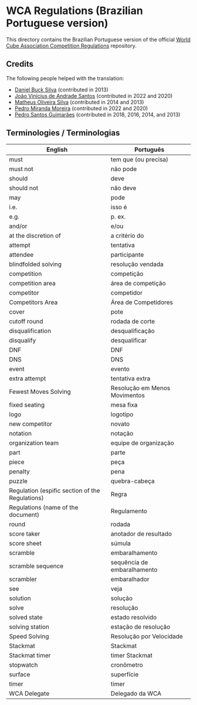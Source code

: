 # WCA Regulations (Brazilian Portuguese version)

This directory contains the Brazilian Portuguese version of
the official [World Cube Association Competition Regulations](https://worldcubeassociation.org/regulations/) repository.

## Credits

The following people helped with the translation:

* [Daniel Buck Silva](https://www.worldcubeassociation.org/persons/2012SILV10) (contributed in 2013)
* [João Vinícius de Andrade Santos](https://www.worldcubeassociation.org/persons/2016SANT66) (contributed in 2022 and 2020)
* [Matheus Oliveira Silva](https://www.worldcubeassociation.org/persons/2012SILV10) (contributed in 2014 and 2013)
* [Pedro Miranda Moreira](https://www.worldcubeassociation.org/persons/2014MORE05) (contributed in 2022 and 2020)
* [Pedro Santos Guimarães](https://www.worldcubeassociation.org/persons/2007GUIM01) (contributed in 2018, 2016, 2014, and 2013)


## Terminologies / Terminologias

| English | Português |
|-|-|
|must|tem que (ou precisa)|
|must not|não pode|
|should|deve|
|should not|não deve|
|may|pode|
|i.e.|isso é|
|e.g.|p. ex.|
|and/or|e/ou|
|at the discretion of|a critério do|
|attempt|tentativa|
|attendee|participante|
|blindfolded solving|resolução vendada|
|competition|competição|
|competition area|área de competição|
|competitor|competidor|
|Competitors Area|Área de Competidores|
|cover|pote|
|cutoff round|rodada de corte|
|disqualification|desqualificação|
|disqualify|desqualificar|
|DNF|DNF|
|DNS|DNS|
|event|evento|
|extra attempt|tentativa extra|
|Fewest Moves Solving|Resolução em Menos Movimentos|
|fixed seating|mesa fixa|
|logo|logotipo|
|new competitor|novato|
|notation|notação|
|organization team|equipe de organização|
|part|parte|
|piece|peça|
|penalty|pena|
|puzzle|quebra-cabeça|
|Regulation (espific section of the Regulations)|Regra|
|Regulations (name of the document)|Regulamento|
|round|rodada|
|score taker|anotador de resultado|
|score sheet|súmula|
|scramble|embaralhamento|
|scramble sequence|sequência de embaralhamento|
|scrambler|embaralhador|
|see|veja|
|solution|solução|
|solve|resolução|
|solved state|estado resolvido|
|solving station|estação de resolução|
|Speed Solving|Resolução por Velocidade|
|Stackmat|Stackmat|
|Stackmat timer|timer Stackmat|
|stopwatch|cronômetro|
|surface|superfície|
|timer|timer|
|WCA Delegate|Delegado da WCA|